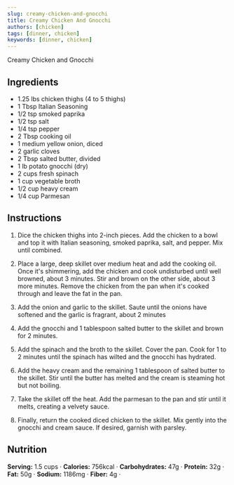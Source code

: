 ```yaml
---
slug: creamy-chicken-and-gnocchi
title: Creamy Chicken And Gnocchi
authors: [chicken]
tags: [dinner, chicken]
keywords: [dinner, chicken]
---
```


Creamy Chicken and Gnocchi
<!-- <img src="/img/Creamy-chicken-gnocchi.jpg" alt="Creamy Chicken And Gnocchi Picture" width="800" height="670" /> -->

<!-- truncate -->


## Ingredients
- 1.25 lbs chicken thighs (4 to 5 thighs)
- 1 Tbsp Italian Seasoning
- 1/2 tsp smoked paprika
- 1/2 tsp salt
- 1/4 tsp pepper
- 2 Tbsp cooking oil
- 1 medium yellow onion, diced 
- 2 garlic cloves
- 2 Tbsp salted butter, divided
- 1 lb potato gnocchi (dry)
- 2 cups fresh spinach
- 1 cup vegetable broth
- 1/2 cup heavy cream
- 1/4 cup Parmesan

## Instructions 
1. Dice the chicken thighs into 2-inch pieces. Add the chicken to a bowl and top it with Italian seasoning, smoked paprika, salt, and pepper. Mix until combined.

2. Place a large, deep skillet over medium heat and add the cooking oil. Once it's shimmering, add the chicken and cook undisturbed until well browned, about 3 minutes. Stir and brown on the other side, about 3 more minutes. Remove the chicken from the pan when it's cooked through and leave the fat in the pan.

3. Add the onion and garlic to the skillet. Saute until the onions have softened and the garlic is fragrant, about 2 minutes
4. Add the gnocchi and 1 tablespoon salted butter to the skillet and brown for 2 minutes.
5. Add the spinach and the broth to the skillet. Cover the pan. Cook for 1 to 2 minutes until the spinach has wilted and the gnocchi has hydrated.
6. Add the heavy cream and the remaining 1 tablespoon of salted butter to the skillet. Stir until the butter has melted and the cream is steaming hot but not boiling.
7. Take the skillet off the heat. Add the parmesan to the pan and stir until it melts, creating a velvety sauce.
8. Finally, return the cooked diced chicken to the skillet. Mix gently into the gnocchi and cream sauce. If desired, garnish with parsley.

## Nutrition
**Serving:** 1.5 cups · 
**Calories:** 756kcal · 
**Carbohydrates:** 47g · 
**Protein:** 32g · 
**Fat:** 50g · 
**Sodium:** 1186mg · 
**Fiber:** 4g · 
